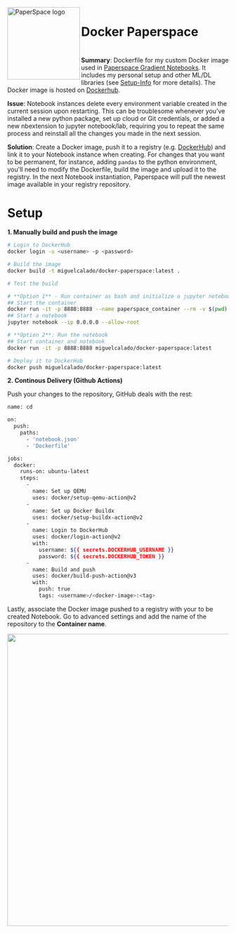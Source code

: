 <img align="left" width="165" height="165" src="https://i.imgur.com/SWwQJRe.png" title="PaperSpace logo">

#
# Docker Paperspace
#
#


**Summary**: Dockerfile for my custom Docker image used in [Paperspace Gradient Notebooks](http://paperspace.com/).
It includes my personal setup and other ML/DL libraries (see [Setup-Info](Setup-Info.md) for more details).
The Docker image is hosted on [Dockerhub](https://hub.docker.com/repository/docker/miguelcalado/docker-paperspace).

**Issue**: Notebook instances delete every environment variable created in the current session upon restarting. This can be troublesome whenever you've installed a new python package, set up cloud or Git credentials, or added a new nbextension to jupyter notebook/lab, requiring you to repeat the same process and reinstall all the changes you made in the next session.

**Solution**: Create a Docker image, push it to a registry (e.g. [DockerHub](hub.docker.com)) and link it to your Notebook instance when creating. For changes that you want to be permanent, for instance, adding ```pandas``` to the python environment, you'll need to modify the Dockerfile, build the image and upload it to the registry. In the next Notebook instantiation, Paperspace will pull the newest image available in your registry repository.

# Setup

**1. Manually build and push the image**

```bash
# Login to DockerHub
docker login -u <username> -p <password>

# Build the image
docker build -t miguelcalado/docker-paperspace:latest .

# Test the build

# **Option 1** - Run container as bash and initialize a jupyter notebook 
## Start the container
docker run -it -p 8888:8888 --name paperspace_container --rm -v $(pwd):/usr/src/project miguelcalado/docker-paperspace:latest bash
## Start a notebook
jupyter notebook --ip 0.0.0.0 --allow-root

# **Option 2**: Run the notebook
## Start container and notebook
docker run -it -p 8888:8888 miguelcalado/docker-paperspace:latest

# Deploy it to DockerHub
docker push miguelcalado/docker-paperspace:latest
```

**2. Continous Delivery (Github Actions)**

Push your changes to the repository, GitHub deals with the rest:

```bash
name: cd

on:
  push:
    paths:
      - 'notebook.json'
      - 'Dockerfile'

jobs:
  docker:
    runs-on: ubuntu-latest
    steps:
      -
        name: Set up QEMU
        uses: docker/setup-qemu-action@v2
      -
        name: Set up Docker Buildx
        uses: docker/setup-buildx-action@v2
      -
        name: Login to DockerHub
        uses: docker/login-action@v2
        with:
          username: ${{ secrets.DOCKERHUB_USERNAME }}
          password: ${{ secrets.DOCKERHUB_TOKEN }}
      -
        name: Build and push
        uses: docker/build-push-action@v3
        with:
          push: true
          tags: <username>/<docker-image>:<tag>
```

Lastly, associate the Docker image pushed to a registry with your to be created Notebook. Go to advanced settings and add the name of the repository to the **Container name**.

<p align="center">
  <img width="666" src="https://i.imgur.com/scY3R7H.png">
</p>
